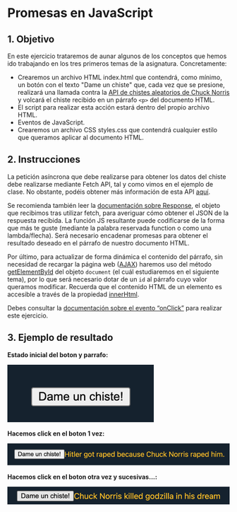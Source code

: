 # Promesas en JavaScript

## 1. Objetivo
En este ejercicio trataremos de aunar algunos de los conceptos que hemos ido trabajando en los tres primeros temas de la asignatura.
Concretamente:
 - Crearemos un archivo HTML index.html que contendrá, como mínimo, un botón con el texto "Dame un chiste" que, cada vez que se presione, realizará una llamada contra la [API de chistes aleatorios de Chuck Norris](https://api.chucknorris.io/) y volcará el chiste recibido en un párrafo ``<p>`` del documento HTML. 
 - El script para realizar esta acción estará dentro del propio archivo HTML.
 - Eventos de JavaScript.
 - Crearemos un archivo CSS styles.css que contendrá cualquier estilo que queramos aplicar al documento HTML.

## 2. Instrucciones
La petición asíncrona que debe realizarse para obtener los datos del chiste debe realizarse mediante Fetch API, tal y como vimos en el ejemplo de clase.
No obstante, podéis obtener más información de esta API [aquí](https://developer.mozilla.org/en-US/docs/Web/API/Fetch_API).

Se recomienda también leer la [documentación sobre Response](https://developer.mozilla.org/en-US/docs/Web/API/Response/json), el objeto que recibimos tras utilizar fetch, para averiguar cómo obtener el JSON de la respuesta recibida.
La función JS resultante puede codificarse de la forma que más te guste (mediante la palabra reservada function o como una lambda/flecha).
Será necesario encadenar promesas para obtener el resultado deseado en el párrafo de nuestro documento HTML.

Por último, para actualizar de forma dinámica el contenido del párrafo, sin necesidad de recargar la página web ([AJAX](https://developer.mozilla.org/es/docs/Web/Guide/AJAX)) haremos uso del método [getElementById](https://developer.mozilla.org/es/docs/Web/API/Document/getElementById) del objeto ``document`` (el cuál estudiaremos en el siguiente tema), por lo que será necesario dotar de un ``id`` al párrafo cuyo valor queramos modificar.
Recuerda que el contenido HTML de un elemento es accesible a través de la propiedad [innerHtml](https://developer.mozilla.org/en-US/docs/Web/API/Element/innerHTML).

Debes consultar la [documentación sobre el evento “onClick”](https://www.w3schools.com/jsref/event_onclick.asp) para realizar este ejercicio.


## 3. Ejemplo de resultado
**Estado inicial del boton y parrafo:**

![](Inicial.png)

**Hacemos click en el boton 1 vez:**

![](Click1.png)

**Hacemos click en el boton otra vez y sucesivas...:**

![](Click2.png)
